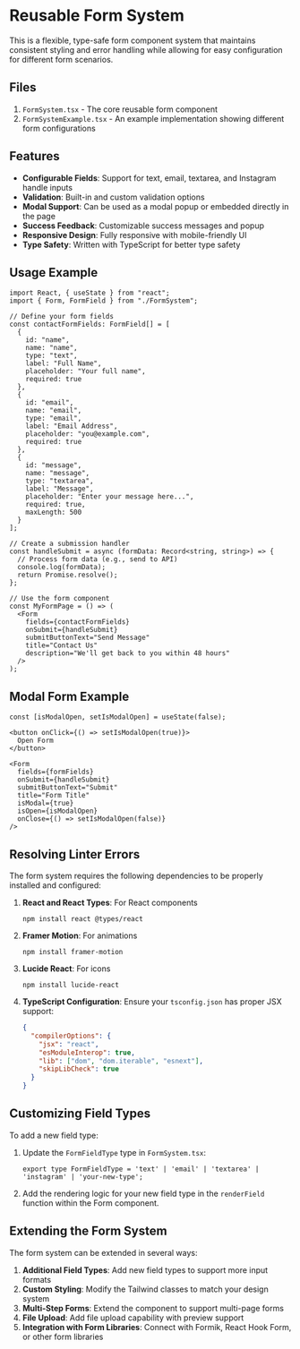 # Reusable Form System

This is a flexible, type-safe form component system that maintains consistent styling and error handling while allowing for easy configuration for different form scenarios.

## Files

1. `FormSystem.tsx` - The core reusable form component
2. `FormSystemExample.tsx` - An example implementation showing different form configurations

## Features

- **Configurable Fields**: Support for text, email, textarea, and Instagram handle inputs
- **Validation**: Built-in and custom validation options
- **Modal Support**: Can be used as a modal popup or embedded directly in the page
- **Success Feedback**: Customizable success messages and popup
- **Responsive Design**: Fully responsive with mobile-friendly UI
- **Type Safety**: Written with TypeScript for better type safety

## Usage Example

```tsx
import React, { useState } from "react";
import { Form, FormField } from "./FormSystem";

// Define your form fields
const contactFormFields: FormField[] = [
  {
    id: "name",
    name: "name",
    type: "text",
    label: "Full Name",
    placeholder: "Your full name",
    required: true
  },
  {
    id: "email",
    name: "email",
    type: "email",
    label: "Email Address",
    placeholder: "you@example.com",
    required: true
  },
  {
    id: "message",
    name: "message",
    type: "textarea",
    label: "Message",
    placeholder: "Enter your message here...",
    required: true,
    maxLength: 500
  }
];

// Create a submission handler
const handleSubmit = async (formData: Record<string, string>) => {
  // Process form data (e.g., send to API)
  console.log(formData);
  return Promise.resolve();
};

// Use the form component
const MyFormPage = () => (
  <Form
    fields={contactFormFields}
    onSubmit={handleSubmit}
    submitButtonText="Send Message"
    title="Contact Us"
    description="We'll get back to you within 48 hours"
  />
);
```

## Modal Form Example

```tsx
const [isModalOpen, setIsModalOpen] = useState(false);

<button onClick={() => setIsModalOpen(true)}>
  Open Form
</button>

<Form
  fields={formFields}
  onSubmit={handleSubmit}
  submitButtonText="Submit"
  title="Form Title"
  isModal={true}
  isOpen={isModalOpen}
  onClose={() => setIsModalOpen(false)}
/>
```

## Resolving Linter Errors

The form system requires the following dependencies to be properly installed and configured:

1. **React and React Types**: For React components
   ```
   npm install react @types/react
   ```

2. **Framer Motion**: For animations
   ```
   npm install framer-motion
   ```

3. **Lucide React**: For icons
   ```
   npm install lucide-react
   ```

4. **TypeScript Configuration**: Ensure your `tsconfig.json` has proper JSX support:
   ```json
   {
     "compilerOptions": {
       "jsx": "react",
       "esModuleInterop": true,
       "lib": ["dom", "dom.iterable", "esnext"],
       "skipLibCheck": true
     }
   }
   ```

## Customizing Field Types

To add a new field type:

1. Update the `FormFieldType` type in `FormSystem.tsx`:
   ```tsx
   export type FormFieldType = 'text' | 'email' | 'textarea' | 'instagram' | 'your-new-type';
   ```

2. Add the rendering logic for your new field type in the `renderField` function within the Form component.

## Extending the Form System

The form system can be extended in several ways:

1. **Additional Field Types**: Add new field types to support more input formats
2. **Custom Styling**: Modify the Tailwind classes to match your design system
3. **Multi-Step Forms**: Extend the component to support multi-page forms
4. **File Upload**: Add file upload capability with preview support
5. **Integration with Form Libraries**: Connect with Formik, React Hook Form, or other form libraries 